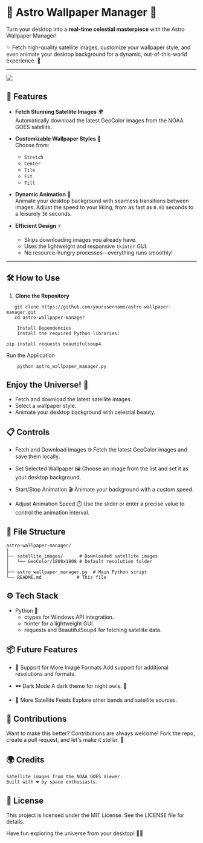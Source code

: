 # 🌌 Astro Wallpaper Manager 🚀

Turn your desktop into a **real-time celestial masterpiece** with the Astro Wallpaper Manager! 

✨ Fetch high-quality satellite images, customize your wallpaper style, and even animate your desktop background for a dynamic, out-of-this-world experience. 🌠

---

![](https://github.com/zombodotcom/Space-Backgrounds/Animation.gif)

## 🌟 Features

- **Fetch Stunning Satellite Images** 🌍  
  Automatically download the latest GeoColor images from the NOAA GOES satellite.

- **Customizable Wallpaper Styles** 🎨  
  Choose from:
  - `Stretch`
  - `Center`
  - `Tile`
  - `Fit`
  - `Fill`

- **Dynamic Animation** 🎥  
  Animate your desktop background with seamless transitions between images. Adjust the speed to your liking, from as fast as `0.01` seconds to a leisurely `30` seconds.

- **Efficient Design** ⚡  
  - Skips downloading images you already have.  
  - Uses the lightweight and responsive `tkinter` GUI.  
  - No resource-hungry processes—everything runs smoothly!

---

## 🛠️ How to Use

1. **Clone the Repository**  
```
   git clone https://github.com/yourusername/astro-wallpaper-manager.git
   cd astro-wallpaper-manager

    Install Dependencies
    Install the required Python libraries:
```

```
pip install requests beautifulsoup4
```

Run the Application
```
    python astro_wallpaper_manager.py
```

## Enjoy the Universe! 🌌
- Fetch and download the latest satellite images.
- Select a wallpaper style.
- Animate your desktop background with celestial beauty.

## 📋 Controls
- Fetch and Download Images 🌐
Fetch the latest GeoColor images and save them locally.

- Set Selected Wallpaper 🖼️
Choose an image from the list and set it as your desktop background.

- Start/Stop Animation 🎬
Animate your background with a custom speed.

- Adjust Animation Speed ⏱️
Use the slider or enter a precise value to control the animation interval.

## 📂 File Structure
```
astro-wallpaper-manager/
│
├── satellite_images/      # Downloaded satellite images
│   └── GeoColor/1808x1808 # Default resolution folder
│
├── astro_wallpaper_manager.py  # Main Python script
└── README.md             # This file
```


## ⚙️ Tech Stack
- Python 🐍
    - ctypes for Windows API integration.
    - tkinter for a lightweight GUI.
    - requests and BeautifulSoup4 for fetching satellite data.

## 📦 Future Features

- 🌈 Support for More Image Formats
 Add support for additional resolutions and formats.

- 🕶️ Dark Mode
A dark theme for night owls. 🦉

- 🌌 More Satellite Feeds
Explore other bands and satellite sources.

## 💖 Contributions

Want to make this better? Contributions are always welcome!
Fork the repo, create a pull request, and let's make it stellar. 🌟

## 🌍 Credits

    Satellite images from the NOAA GOES Viewer.
    Built with ❤️ by space enthusiasts.

## 📜 License

This project is licensed under the MIT License. See the LICENSE file for details.

Have fun exploring the universe from your desktop! 🌌✨